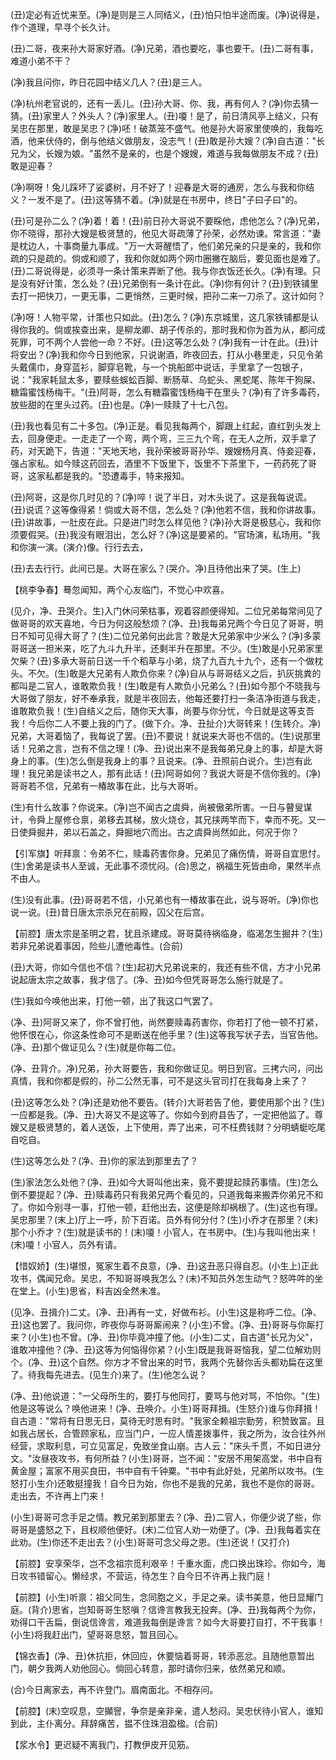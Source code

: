 <!-- { "loadSidebar": true } -->
(丑)定必有近忧来至。(净)是则是三人同结义，(丑)怕只怕半途而废。(净)说得是，作个道理，早寻个长久计。

(丑)二哥，夜来孙大哥家好酒。(净)兄弟，酒也要吃，事也要干。(丑)二哥有事，难道小弟不干？

(净)我且问你，昨日花园中结义几人？(丑)是三人。

(净)杭州老官说的，还有一丢儿。(丑)孙大哥、你、我，再有何人？(净)你去猜一猜。(丑)家里人？外头人？(净)家里人。(丑)嗄！是了，前日清风亭上结义，只有吴忠在那里，敢是吴忠？(净)呸！破蒸笼不盛气。他是孙大哥家里使唤的，我每吃酒，他来伏侍的，倒与他结义做朋友，没志气！(丑)敢是孙大嫂？(净)自古道："长兄为父，长嫂为娘。"虽然不是亲的，也是个嫂嫂，难道与我每做朋友不成？(丑)敢是迎春？

(净)啊呀！兔儿踩坏了娑婆树，月不好了！迎春是大哥的通房，怎么与我和你结义？一发不是了。(丑)这等猜不着。(净)就是在书房中，终日"子曰子曰"的。

(丑)可是孙二么？(净)着！着！(丑)前日孙大哥说不要睬他，虑他怎么？(净)兄弟，你不晓得，那孙大嫂是极贤慧的，他见大哥疏薄了孙荣，必然劝谏。常言道："妻是枕边人，十事商量九事成。"万一大哥醒悟了，他们弟兄亲的只是亲的，我和你疏的只是疏的。倘或和顺了，我和你就如两个网巾圈撇在脑后，要见面也是难了。(丑)二哥说得是，必须寻一条计策来弄断了他。我与你衣饭还长久。(净)有理。只是没有好计策，怎么处？(丑)兄弟倒有一条计在此。(净)你有何计？(丑)到铁铺里去打一把快刀，一更无事，二更悄然，三更时候，把孙二来一刀杀了。这计如何？

(净)呀！人物平常，计策也只如此。(丑)怎么？(净)东京城里，这几家铁铺都是认得你我的。倘或挨查出来，是柳龙卿、胡子传杀的，那时我和你为首为从，都问成死罪，可不两个人尝他一命？不好。(丑)这等怎么处？(净)我有一计在此。(丑)计将安出？(净)我和你今日到他家，只说谢酒，昨夜回去，打从小巷里走，只见令弟头戴儒巾，身穿蓝衫，脚穿皂靴，与一个挑船郎中说话，手里拿了一包银子，说："我家耗鼠太多，要赎些蜈蚣百脚、断肠草、乌蛇头、黑蛇尾、陈年干狗屎、糖霜蜜饯杨梅干。"(丑)阿哥，怎么有糖霜蜜饯杨梅干在里头？(净)有了许多毒药，放些甜的在里头过药。(丑)也是。(净)一赎赎了十七八包。

(丑)我也看见有二十多包。(净)正是。看见我每两个，脚跟上红起，直红到头发上去，回身便走。一走走了一个弯，两个弯，三三九个弯，在无人之所，双手拿了药，对天跪下，告道："天地天地，我孙荣被哥哥孙华、嫂嫂杨月真、侍妾迎春，强占家私。如今赎这药回去，酒里不下饭里下，饭里不下茶里下，一药药死了哥哥，这家私都是我的。"恐遭毒手，特来报知。

(丑)阿哥，这是你几时见的？(净)啐！说了半日，对木头说了。这是我每说谎。(丑)说谎？这等像得紧！倘或大哥不信，怎么处？(净)他若不信，我和你讲故事。(丑)讲故事，一肚皮在此。只是进门时怎么样见他？(净)孙大哥是极慈心，我和你须要假哭。(丑)我没有眼泪出，怎么好？(净)这是要紧的。"官场演，私场用。"我和你演一演。(演介)像。行行去去，

(丑)去去行行。此间已是。大哥在家么？(哭介。净)且待他出来了哭。(生上)

【桃李争春】蓦忽闻知，两个心友临门，不觉心中欢喜。

(见介，净、丑哭介。生)入门休问荣枯事，观着容颜便得知。二位兄弟每常间见了做哥哥的欢天喜地，今日为何这般愁烦？(净、丑)我每弟兄两个今日见了哥哥，明日不知可见得大哥了？(生)二位兄弟何出此言？敢是大兄弟家中少米么？(净)多蒙哥哥送一担米来，吃了九斗九升半，还剩半升在那里。不少。(生)敢是小兄弟家里欠柴？(丑)多承大哥前日送一千个稻草与小弟，烧了九百九十九个，还有一个做枕头。不欠。(生)敢是大兄弟有人欺负你来？(净)自从与哥哥结义之后，扒灰挑粪的都叫是二官人，谁敢欺负我！(生)敢是有人欺负小兄弟么？(丑)如今那个不晓我与大哥做了朋友，好不奉承我，就是半夜回去，他每还要打扫一条洁净街道与我走，谁敢欺负我！(生)自结义之后，随你天大事，尚要与你分忧，今日就是这等支吾我！今后你二人不要上我的门了。(做下介。净、丑扯介)大哥转来！(生转介。净)兄弟，大哥着恼了，我每说了罢。(丑)不要说！就说来大哥也不信的。(生)说那里话！兄弟之言，岂有不信之理！(净、丑)说出来不是我每弟兄身上的事，却是大哥身上的事。(生)怎么倒是我身上的事？且说来。(净、丑照前白说介。生)岂有此理！我兄弟是读书之人，那有此话！(丑)阿哥如何？我说大哥是不信你我的。(净)哥哥若不信，兄弟有一椿故事在此，比与大哥听。

(生)有什么故事？你说来。(净)岂不闻古之虞舜，尚被傲弟所害。一日与瞽叟谋计，令舜上屋修仓禀，弟移去其梯，放火烧仓，其兄挟两竿而下，幸而不死。又一日使舜掘井，弟以石盖之，舜掘地穴而出。古之虞舜尚然如此，何况于你？

【引军旗】听拜禀：令弟不仁，赎毒药害你身。兄弟见了痛伤情，哥哥自宜思忖。(生)舍弟是读书人至诚，无此事不须忧闷。(合)思之，祸福生死皆由命，果然半点不由人。

(生)没有此事。(丑)哥哥若不信，小兄弟也有一椿故事在此，说与哥听。(净)你也说一说。(丑)昔日唐太宗杀兄在前殿，囚父在后宫。

【前腔】唐太宗是圣明之君，犹且杀建成。哥哥莫待祸临身，临渴怎生掘井？(生)若非兄弟说着事因，险些儿遭他毒性。(合前)

(丑)大哥，你如今信也不信？(生)起初大兄弟说来的，我还有些不信，方才小兄弟说起唐太宗之故事，我才信了。(净、丑)如今但凭哥哥怎么施行就是了。

(生)我如今唤他出来，打他一顿，出了我这口气罢了。

(净、丑)阿哥又来了，你不曾打他，尚然要赎毒药害你，你若打了他一顿不打紧，他怀恨在心，你这条性命可不是断送在他手里？(生)这等我写状子去，当官告他。(净、丑)那个做证见么？(生)就是你每二位。

(净、丑背介。净)兄弟，孙大哥要告，我和你做证见。明日到官。三拷六问，问出真情，我和你都是假的，孙二公然无事，可不是这头官司打在我每身上来了？

(丑)这等怎么处？(净)还是劝他不要告。(转介)大哥若告了他，要使用那个出？(生)一应都是我。(净、丑)大哥又不是这等了。你如今到府县告了，一定把他监了。尊嫂又是极贤慧的，着人送饭，上下使用，弄了出来，可不枉费钱财？分明蜻蜓吃尾自吃自。

(生)这等怎么处？(净、丑)你的家法到那里去了？

(生)家法怎么处他？(净、丑)如今大哥叫他出来，竟不要提起赎药事情。(生)怎么倒不要提起？(净、丑)赎毒药只有我弟兄两个看见的，只道我每来搬弄你弟兄不和了。你如今别寻一事，打他一顿，赶他出去，这便是除却祸根了。(生)这也有理。吴忠那里？(末上)厅上一呼，阶下百诺。员外有何分付？(生)小乔才在那里？(末)那个小乔才？(生)就是读书的！(末)嗄！小官人，在书房中。(生)与我叫他出来！(末)嗄！小官人，员外有请。

【惜奴娇】(生)堪恨，冤家生着不良意，(净、丑)这丑恶只得自忍。(小生上)正此攻书，偶闻兄命。吴忠，不知哥哥唤我怎么？(末)不知员外怎生动气？怒吽吽的坐在堂上。(小生)思省，料吉凶全然未准。

(见净、丑揖介)二丈。(净、丑)再有一丈，好做布衫。(小生)这是称呼二位。(净、丑)这也罢了。我问你，昨夜你与哥哥厮闹来？(小生)不曾。(净、丑)哥哥与你厮打来？(小生)也不曾。(净、丑)你毕竟冲撞了他。(小生)二丈，自古道"长兄为父"，谁敢冲撞他？(净、丑)这等为何恼得你紧？(小生)既是我哥哥恼我，望二位解劝则个。(净、丑)这个自然。你方才不曾出来的时节，我两个先替你舌头都劝扁在这里了。待我每先进去。(见生介)来了。(生)他怎么说？

(净、丑)他说道："一父母所生的，要打与他同打，要骂与他对骂，不怕你。"(生)他是这等说么？唤他进来！(净、丑唤介。小生)哥哥拜揖。(生怒介)谁与你拜揖！自古道："常将有日思无日，莫待无时思有时。"我家全赖祖宗勤劳，积赞致富。且如我占居长，合管顾家私，应当门户，一应人情差拨事件，我之所为，汝合往外州经营，求取利息，可立见富足，免致坐食山崩。古人云："床头千贯，不如日进分文。"汝昼夜攻书，有何所益？(小生)哥哥，岂不闻："安居不用架高堂，书中自有黄金屋；富家不用买良田，书中自有千钟粟。"书中有此好处，兄弟所以攻书。(生怒打小生介)还敢挺撞我！自今日为始，你也不是我的兄弟，我也不是你的哥哥。走出去，不许再上门来！

(小生)哥哥可念手足之情。教兄弟到那里去？(净、丑)二官人，你便少说了些，你哥哥是盛怒之下，且权顺他便好。(末)二位官人劝一劝便了。(净、丑)我每着实在此劝。(生)你还不走出去？(小生)哥哥可念父母之恩。(生)还说！(又打介)

【前腔】安享荣华，岂不念祖宗觅利艰辛！千重水面，虎口换出珠珍。你如今，海日攻书错留心。懒经求，不营运，待怎生？自今日不许再上我门庭！

【前腔】(小生)听禀：祖父同生，念同胞之义，手足之亲。读书美意，他日显耀门庭。(背介)思省，岂知哥哥生怒嗔？信谗言教我无投奔。(净、丑)我每两个为你，劝得口干舌扁，倒说信谗言，难道我每倒是谗言？如今大哥要打自打，不干我事！(小生)将我赶出门，望哥哥息怒，暂且回心。

【锦衣香】(净、丑)休抗拒，休回应，休要恼着哥哥，转添恶忿。且随他意暂出门，朝夕我两人劝他回心。倘回心转意，那时请你归来，依然弟兄和顺。

(合)今日离家去，再不许登门。眉南面北。不相存问。

【前腔】(末)空叹息，空攧窨，争奈是亲非亲，遣人愁闷。吴忠伏待小官人，谁知到此，主仆离分。拜辞痛苦，揾不住珠泪盈楹。(合前)

【浆水令】更迟疑不离我门，打教伊皮开见筋。

